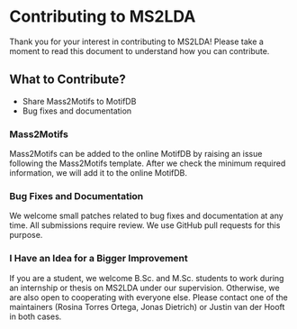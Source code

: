 # Contributing to MS2LDA

Thank you for your interest in contributing to MS2LDA! Please take a moment to read this document to understand how you can contribute.

## What to Contribute?

- Share Mass2Motifs to MotifDB
- Bug fixes and documentation

### Mass2Motifs

Mass2Motifs can be added to the online MotifDB by raising an issue following the Mass2Motifs template. After we check the minimum required information, we will add it to the online MotifDB.
	
### Bug Fixes and Documentation

We welcome small patches related to bug fixes and documentation at any time. All submissions require review. We use GitHub pull requests for this purpose.
	
### I Have an Idea for a Bigger Improvement

If you are a student, we welcome B.Sc. and M.Sc. students to work during an internship or thesis on MS2LDA under our supervision. Otherwise, we are also open to cooperating with everyone else. Please contact one of the maintainers (Rosina Torres Ortega, Jonas Dietrich) or Justin van der Hooft in both cases.

